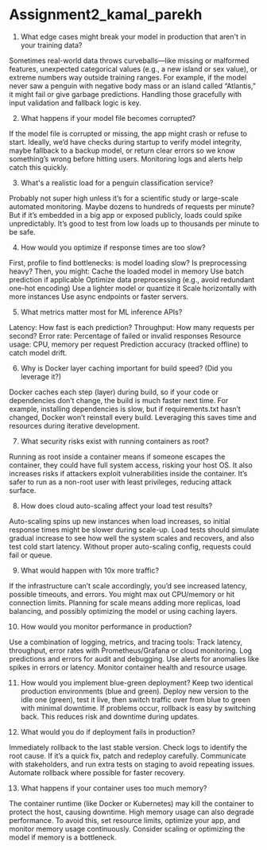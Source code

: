 # Assignment2_kamal_parekh
1. What edge cases might break your model in production that aren't in your training data?
   
Sometimes real-world data throws curveballs—like missing or malformed features, unexpected categorical values (e.g., a new island or sex value), or extreme numbers way outside training ranges. For example, if the model never saw a penguin with negative body mass or an island called “Atlantis,” it might fail or give garbage predictions. Handling those gracefully with input validation and fallback logic is key.

2. What happens if your model file becomes corrupted?
   
If the model file is corrupted or missing, the app might crash or refuse to start. Ideally, we’d have checks during startup to verify model integrity, maybe fallback to a backup model, or return clear errors so we know something’s wrong before hitting users. Monitoring logs and alerts help catch this quickly.

3. What's a realistic load for a penguin classification service?

Probably not super high unless it’s for a scientific study or large-scale automated monitoring. Maybe dozens to hundreds of requests per minute? But if it’s embedded in a big app or exposed publicly, loads could spike unpredictably. It’s good to test from low loads up to thousands per minute to be safe.

4. How would you optimize if response times are too slow?

First, profile to find bottlenecks: is model loading slow? Is preprocessing heavy? Then, you might:
Cache the loaded model in memory 
Use batch prediction if applicable
Optimize data preprocessing (e.g., avoid redundant one-hot encoding)
Use a lighter model or quantize it
Scale horizontally with more instances
Use async endpoints or faster servers.

5. What metrics matter most for ML inference APIs?

Latency: How fast is each prediction?
Throughput: How many requests per second?
Error rate: Percentage of failed or invalid responses
Resource usage: CPU, memory per request
Prediction accuracy (tracked offline) to catch model drift.

6. Why is Docker layer caching important for build speed? (Did you leverage it?)

Docker caches each step (layer) during build, so if your code or dependencies don’t change, the build is much faster next time. For example, installing dependencies is slow, but if requirements.txt hasn’t changed, Docker won’t reinstall every build. Leveraging this saves time and resources during iterative development.

7. What security risks exist with running containers as root?

Running as root inside a container means if someone escapes the container, they could have full system access, risking your host OS. It also increases risks if attackers exploit vulnerabilities inside the container. It’s safer to run as a non-root user with least privileges, reducing attack surface.

8. How does cloud auto-scaling affect your load test results?

Auto-scaling spins up new instances when load increases, so initial response times might be slower during scale-up. Load tests should simulate gradual increase to see how well the system scales and recovers, and also test cold start latency. Without proper auto-scaling config, requests could fail or queue.

9. What would happen with 10x more traffic?

If the infrastructure can’t scale accordingly, you’d see increased latency, possible timeouts, and errors. You might max out CPU/memory or hit connection limits. Planning for scale means adding more replicas, load balancing, and possibly optimizing the model or using caching layers.

10. How would you monitor performance in production?

Use a combination of logging, metrics, and tracing tools:
Track latency, throughput, error rates with Prometheus/Grafana or cloud monitoring.
Log predictions and errors for audit and debugging.
Use alerts for anomalies like spikes in errors or latency.
Monitor container health and resource usage.

11. How would you implement blue-green deployment?
Keep two identical production environments (blue and green). Deploy new version to the idle one (green), test it live, then switch traffic over from blue to green with minimal downtime. If problems occur, rollback is easy by switching back. This reduces risk and downtime during updates.

12. What would you do if deployment fails in production?

Immediately rollback to the last stable version. Check logs to identify the root cause. If it’s a quick fix, patch and redeploy carefully. Communicate with stakeholders, and run extra tests on staging to avoid repeating issues. Automate rollback where possible for faster recovery.

13. What happens if your container uses too much memory?

The container runtime (like Docker or Kubernetes) may kill the container to protect the host, causing downtime. High memory usage can also degrade performance. To avoid this, set resource limits, optimize your app, and monitor memory usage continuously. Consider scaling or optimizing the model if memory is a bottleneck.

